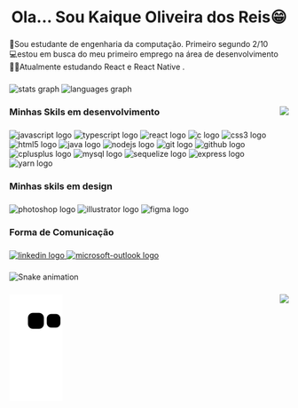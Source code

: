 <h1 align="center">Ola... Sou Kaique Oliveira dos Reis😁</h1>

###

<p align="left">📗Sou estudante de engenharia da computação. Primeiro segundo 2/10<br>💻estou em busca do meu primeiro emprego na área de desenvolvimento<br>👨‍🎓Atualmente estudando React e React Native .</p>

###

<div align="left">
  <img src="https://github-readme-stats.vercel.app/api?hide_title=false&hide_rank=false&show_icons=false&include_all_commits=true&count_private=true&disable_animations=false&theme=dark&locale=en&hide_border=false&username=kaiqueh" height="150" alt="stats graph"  />
  <img src="https://github-readme-stats.vercel.app/api/top-langs?locale=pt-br&hide_title=false&layout=compact&card_width=320&langs_count=5&theme=dark&hide_border=false&username=kaiqueh" height="150" alt="languages graph"  />
</div>

###

<img align="right" height="200" src="https://c.tenor.com/rkY5QA5c3VAAAAAC/gato-digitando.gif"  />

###

<h3 align="left">Minhas Skils em desenvolvimento</h3>

###

<div align="left">
  <img src="https://cdn.jsdelivr.net/gh/devicons/devicon/icons/javascript/javascript-original.svg" height="40" width="53" alt="javascript logo"  />
  <img src="https://cdn.jsdelivr.net/gh/devicons/devicon/icons/typescript/typescript-original.svg" height="40" width="53" alt="typescript logo"  />
  <img src="https://cdn.jsdelivr.net/gh/devicons/devicon/icons/react/react-original.svg" height="40" width="53" alt="react logo"  />
  <img src="https://cdn.jsdelivr.net/gh/devicons/devicon/icons/c/c-original.svg" height="40" width="53" alt="c logo"  />
  <img src="https://cdn.jsdelivr.net/gh/devicons/devicon/icons/css3/css3-original.svg" height="40" width="53" alt="css3 logo"  />
  <img src="https://cdn.jsdelivr.net/gh/devicons/devicon/icons/html5/html5-original.svg" height="40" width="53" alt="html5 logo"  />
  <img src="https://cdn.jsdelivr.net/gh/devicons/devicon/icons/java/java-original.svg" height="40" width="53" alt="java logo"  />
  <img src="https://cdn.jsdelivr.net/gh/devicons/devicon/icons/nodejs/nodejs-original.svg" height="40" width="53" alt="nodejs logo"  />
  <img src="https://cdn.jsdelivr.net/gh/devicons/devicon/icons/git/git-original.svg" height="40" width="53" alt="git logo"  />
  <img src="https://cdn.jsdelivr.net/gh/devicons/devicon/icons/github/github-original.svg" height="40" width="53" alt="github logo"  />
  <img src="https://cdn.jsdelivr.net/gh/devicons/devicon/icons/cplusplus/cplusplus-original.svg" height="40" width="53" alt="cplusplus logo"  />
  <img src="https://cdn.jsdelivr.net/gh/devicons/devicon/icons/mysql/mysql-original.svg" height="40" width="53" alt="mysql logo"  />
  <img src="https://cdn.jsdelivr.net/gh/devicons/devicon/icons/sequelize/sequelize-original.svg" height="40" width="53" alt="sequelize logo"  />
  <img src="https://cdn.jsdelivr.net/gh/devicons/devicon/icons/express/express-original.svg" height="40" width="53" alt="express logo"  />
  <img src="https://cdn.jsdelivr.net/gh/devicons/devicon/icons/yarn/yarn-original.svg" height="40" width="53" alt="yarn logo"  />
</div>

###

<h3 align="left">Minhas skils em design</h3>

###

<div align="left">
  <img src="https://cdn.jsdelivr.net/gh/devicons/devicon/icons/photoshop/photoshop-plain.svg" height="40" width="52" alt="photoshop logo"  />
  <img src="https://cdn.jsdelivr.net/gh/devicons/devicon/icons/illustrator/illustrator-plain.svg" height="40" width="52" alt="illustrator logo"  />
  <img src="https://cdn.jsdelivr.net/gh/devicons/devicon/icons/figma/figma-original.svg" height="40" width="52" alt="figma logo"  />
</div>

###

<h3 align="left">Forma de Comunicação</h3>

###

<div align="left">
  <a href="https://www.linkedin.com/in/kaique-reis-/" target="_blank">
    <img src="https://raw.githubusercontent.com/maurodesouza/profile-readme-generator/master/src/assets/icons/social/linkedin/default.svg" width="52" height="40" alt="linkedin logo"  />
  </a>
  <a href="mailto:kaiquefps555@hotmail.com" target="_blank">
    <img src="https://raw.githubusercontent.com/maurodesouza/profile-readme-generator/master/src/assets/icons/social/microsoft-outlook/default.svg" width="52" height="40" alt="microsoft-outlook logo"  />
  </a>
</div>

###

<img src="https://raw.githubusercontent.com/kaiqueh/kaiqueh/blob/output/snake.svg" alt="Snake animation" />

###

<img align="right" src="https://profile-counter.glitch.me/kaiqueh/count.svg?"  />

![snake gif](https://github.com/kaiqueh/kaiqueh/blob/output/github-contribution-grid-snake.svg)

###
